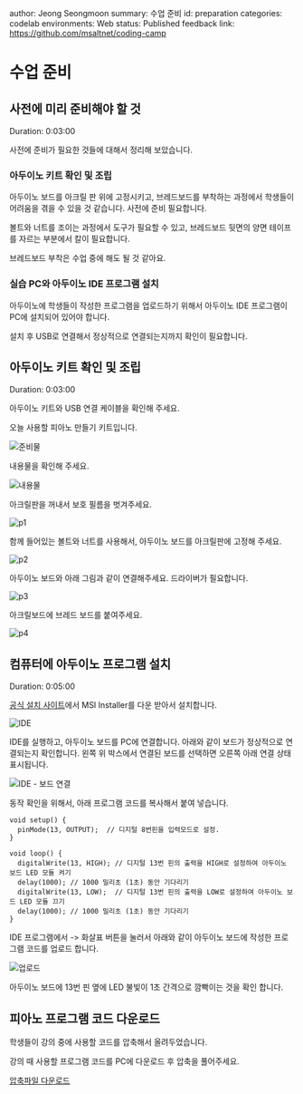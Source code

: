 author: Jeong Seongmoon
summary: 수업 준비
id: preparation
categories: codelab
environments: Web
status: Published
feedback link: https://github.com/msaltnet/coding-camp

# 수업 준비

## 사전에 미리 준비해야 할 것
Duration: 0:03:00

사전에 준비가 필요한 것들에 대해서 정리해 보았습니다.

### 아두이노 키트 확인 및 조립

아두이노 보드를 아크릴 판 위에 고정시키고, 브레드보드를 부착하는 과정에서 학생들이 어려움을 겪을 수 있을 것 같습니다. 사전에 준비 필요합니다.

볼트와 너트를 조이는 과정에서 도구가 필요할 수 있고, 브레드보드 뒷면의 양면 테이프를 자르는 부분에서 칼이 필요합니다.

브레드보드 부착은 수업 중에 해도 될 것 같아요.

### 실습 PC와 아두이노 IDE 프로그램 설치

아두이노에 학생들이 작성한 프로그램을 업로드하기 위해서 아두이노 IDE 프로그램이 PC에 설치되어 있어야 합니다.

설치 후 USB로 연결해서 정상적으로 연결되는지까지 확인이 필요합니다.

## 아두이노 키트 확인 및 조립
Duration: 0:03:00

아두이노 키트와 USB 연결 케이블을 확인해 주세요.

오늘 사용할 피아노 만들기 키트입니다.

![준비물](./img/kit.jpg)

내용물을 확인해 주세요.

![내용물](./img/ready.jpg)

아크릴판을 꺼내서 보호 필름을 벗겨주세요.

![p1](./img/p1.jpg)

함께 들어있는 볼트와 너트를 사용해서, 아두이노 보드를 아크릴판에 고정해 주세요.

![p2](./img/p2.jpg)

아두이노 보드와 아래 그림과 같이 연결해주세요. 드라이버가 필요합니다.

![p3](./img/p3.jpg)

아크릴보드에 브레드 보드를 붙여주세요.

![p4](./img/p4.jpg)

## 컴퓨터에 아두이노 프로그램 설치
Duration: 0:05:00

[공식 설치 사이트](https://www.arduino.cc/en/software)에서 MSI Installer를 다운 받아서 설치합니다.

![IDE](./img/ide-1.jpg)

IDE를 실행하고, 아두이노 보드를 PC에 연결합니다. 아래와 같이 보드가 정상적으로 연결되는지 확인합니다. 왼쪽 위 박스에서 연결된 보드를 선택하면 오른쪽 아래 연결 상태 표시됩니다.

![IDE - 보드 연결](./img/ide-2.jpg)

동작 확인을 위해서, 아래 프로그램 코드를 복사해서 붙여 넣습니다.

```
void setup() {
  pinMode(13, OUTPUT);  // 디지털 8번핀을 입력모드로 설정.
}

void loop() {
  digitalWrite(13, HIGH); // 디지털 13번 핀의 출력을 HIGH로 설정하여 아두이노 보드 LED 모듈 켜기
  delay(1000); // 1000 밀리초 (1초) 동안 기다리기
  digitalWrite(13, LOW);  // 디지털 13번 핀의 출력을 LOW로 설정하여 아두이노 보드 LED 모듈 끄기
  delay(1000); // 1000 밀리초 (1초) 동안 기다리기
}
```

IDE 프로그램에서 -> 화살표 버튼을 눌러서 아래와 같이 아두이노 보드에 작성한 프로그램 코드를 업로드 합니다.

![업로드](./img/ide-3.jpg)

아두이노 보드에 13번 핀 옆에 LED 불빛이 1초 간격으로 깜빡이는 것을 확인 합니다.

## 피아노 프로그램 코드 다운로드

학생들이 강의 중에 사용할 코드를 압축해서 올려두었습니다.

강의 때 사용할 프로그램 코드를 PC에 다운로드 후 압축을 풀어주세요.

[압축파일 다운로드](https://github.com/msaltnet/jinju-coding/blob/main/code/code.zip)

